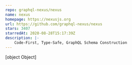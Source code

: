 ```yaml
---
repo: graphql-nexus/nexus
name: nexus
homepage: https://nexusjs.org
url: https://github.com/graphql-nexus/nexus
stars: 3407
starredAt: 2020-08-28T15:17:39Z
description: |-
    Code-First, Type-Safe, GraphQL Schema Construction
---
```


[object Object]
